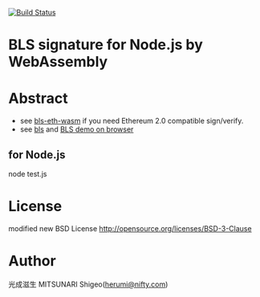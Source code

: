 [![Build Status](https://travis-ci.org/herumi/bls-wasm.png)](https://travis-ci.org/herumi/bls-wasm)
# BLS signature for Node.js by WebAssembly

# Abstract

- see [bls-eth-wasm](https://github.com/herumi/bls-eth-wasm) if you need Ethereum 2.0 compatible sign/verify.
- see [bls](https://github.com/herumi/bls) and [BLS demo on browser](https://herumi.github.io/bls-wasm/bls-demo.html)

## for Node.js
node test.js

# License

modified new BSD License
http://opensource.org/licenses/BSD-3-Clause

# Author

光成滋生 MITSUNARI Shigeo(herumi@nifty.com)
